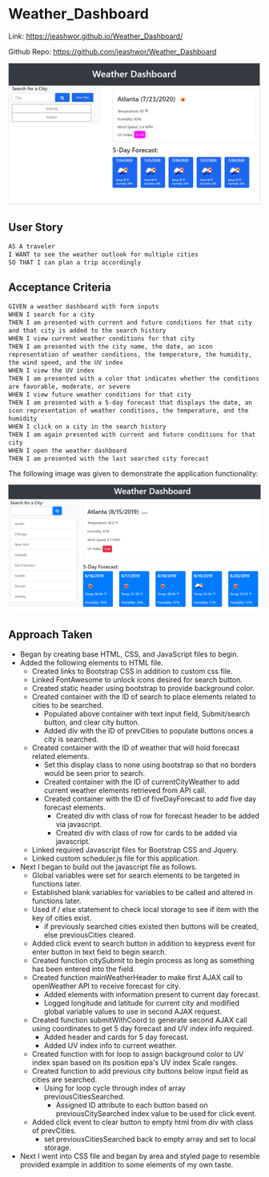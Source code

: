 # Weather_Dashboard

Link: https://jeashwor.github.io/Weather_Dashboard/

Github Repo: https://github.com/jeashwor/Weather_Dashboard

![screen shot](./assets/screenShot.png)

## User Story

```
AS A traveler
I WANT to see the weather outlook for multiple cities
SO THAT I can plan a trip accordingly
```

## Acceptance Criteria

```
GIVEN a weather dashboard with form inputs
WHEN I search for a city
THEN I am presented with current and future conditions for that city and that city is added to the search history
WHEN I view current weather conditions for that city
THEN I am presented with the city name, the date, an icon representation of weather conditions, the temperature, the humidity, the wind speed, and the UV index
WHEN I view the UV index
THEN I am presented with a color that indicates whether the conditions are favorable, moderate, or severe
WHEN I view future weather conditions for that city
THEN I am presented with a 5-day forecast that displays the date, an icon representation of weather conditions, the temperature, and the humidity
WHEN I click on a city in the search history
THEN I am again presented with current and future conditions for that city
WHEN I open the weather dashboard
THEN I am presented with the last searched city forecast
```

The following image was given to demonstrate the application functionality:

![weather dashboard demo](./assets/06-server-side-apis-homework-demo.png)

## Approach Taken
- Began by creating base HTML, CSS, and JavaScript files to begin.
- Added the following elements to HTML file.
    - Created links to Bootstrap CSS in addition to custom css file.
    - Linked FontAwesome to unlock icons desired for search button.
    - Created static header using bootstrap to provide background color.
    - Created container with the ID of search to place elements related to cities to be searched. 
        - Populated above container with text input field, Submit/search button, and clear city button.
        - Added div with the ID of prevCities to populate buttons onces a city is searched. 
    - Created container with the ID of weather that will hold forecast related elements.
        - Set this display class to none using bootstrap so that no borders would be seen prior to search.
        - Created container with the ID of currentCityWeather to add current weather elements retrieved from API call. 
        - Created container with the ID of fiveDayForecast to add five day forecast elements. 
            - Created div with class of row for forecast header to be added via javascript.
            - Created div with class of row for cards to be added via javascript. 
    - Linked required Javascript files for Bootstrap CSS and Jquery.
    - Linked custom scheduler.js file for this application.
- Next I began to build out the javascript file as follows.
    - Global variables were set for search elements to be targeted in functions later.
    - Established blank variables for variables to be called and altered in functions later. 
    - Used if / else statement to check local storage to see if item with the key of cities exist. 
        - if previously searched cities existed then buttons will be created, else previousCities cleared.
    - Added click event to search button in addition to keypress event for enter button in text field to begin search.
    - Created function citySubmit to begin process as long as something has been entered into the field.
    - Created function mainWeatherHeader to make first AJAX call to openWeather API to receive forecast for city.
        - Added elements with information present to current day forecast. 
        - Logged longitude and latitude for current city and modified global variable values to use in second AJAX request. 
    - Created function submitWithCoord to generate second AJAX call using coordinates to get 5 day forecast and UV index info required. 
        - Added header and cards for 5 day forecast.
        - Added UV index info to current weather. 
    - Created function with for loop to assign background color to UV index span based on its position epa's UV index Scale ranges.
    - Created function to add previous city buttons below input field as cities are searched.
        - Using for loop cycle through index of array previousCitiesSearched.
            - Assigned ID attribute to each button based on previousCitySearched index value to be used for click event. 
    - Added click event to clear button to empty html from div with class of prevCities.
        - set previousCitiesSearched back to empty array and set to local storage. 
- Next I went into CSS file and began by area and styled page to resemble provided example in addition to some elements of my own taste. 








